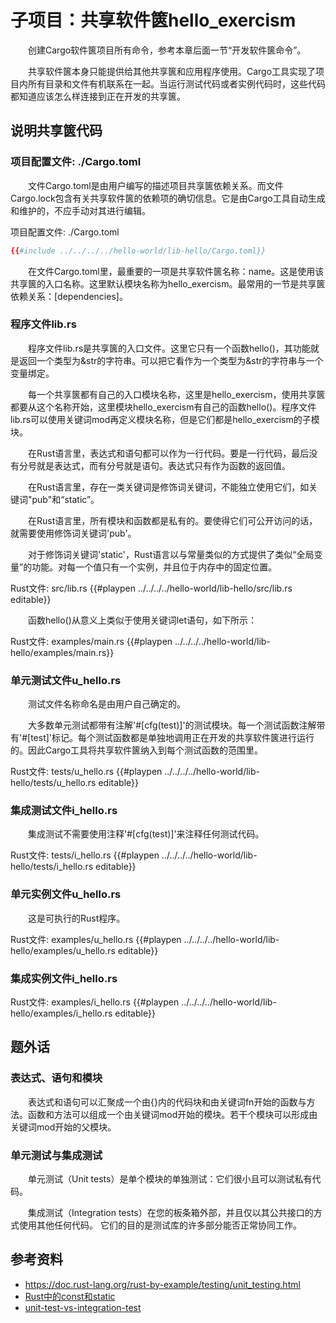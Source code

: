 # 子项目：共享软件篋hello_exercism

　　创建Cargo软件篋项目所有命令，参考本章后面一节“开发软件篋命令”。

　　共享软件篋本身只能提供给其他共享篋和应用程序使用。Cargo工具实现了项目内所有目录和文件有机联系在一起。当运行测试代码或者实例代码时，这些代码都知道应该怎么样连接到正在开发的共享篋。

## 说明共享篋代码

### 项目配置文件: ./Cargo.toml

　　文件Cargo.toml是由用户编写的描述项目共享篋依赖关系。而文件Cargo.lock包含有关共享软件篋的依赖项的确切信息。它是由Cargo工具自动生成和维护的，不应手动对其进行编辑。

<span class="filename">项目配置文件: ./Cargo.toml</span>
```toml
{{#include ../../../../hello-world/lib-hello/Cargo.toml}}
```

　　在文件Cargo.toml里，最重要的一项是共享软件篋名称：name。这是使用该共享篋的入口名称。这里默认模块名称为hello_exercism。最常用的一节是共享篋依赖关系：[dependencies]。

### 程序文件lib.rs

　　程序文件lib.rs是共享篋的入口文件。这里它只有一个函数hello()，其功能就是返回一个类型为&str的字符串。可以把它看作为一个类型为&str的字符串与一个变量绑定。

　　每一个共享篋都有自己的入口模块名称，这里是hello_exercism，使用共享篋都要从这个名称开始，这里模块hello_exercism有自己的函数hello()。程序文件lib.rs可以使用关键词mod再定义模块名称，但是它们都是hello_exercism的子模块。

　　在Rust语言里，表达式和语句都可以作为一行代码。要是一行代码，最后没有分号就是表达式，而有分号就是语句。表达式只有作为函数的返回值。

　　在Rust语言里，存在一类关键词是修饰词关键词，不能独立使用它们，如关键词"pub"和“static”。

　　在Rust语言里，所有模块和函数都是私有的。要使得它们可公开访问的话，就需要使用修饰词关键词'pub'。

　　对于修饰词关键词'static'，Rust语言以与常量类似的方式提供了类似“全局变量”的功能。对每一个值只有一个实例，并且位于内存中的固定位置。

<span class="filename">Rust文件: src/lib.rs</span>
{{#playpen ../../../../hello-world/lib-hello/src/lib.rs editable}}

　　函数hello()从意义上类似于使用关键词let语句，如下所示：

<span class="filename">Rust文件: examples/main.rs</span>
{{#playpen ../../../../hello-world/lib-hello/examples/main.rs}}

### 单元测试文件u_hello.rs

　　测试文件名称命名是由用户自己确定的。

　　大多数单元测试都带有注解'#[cfg(test)]'的测试模块。每一个测试函数注解带有'#[test]'标记。每个测试函数都是单独地调用正在开发的共享软件篋进行运行的。因此Cargo工具将共享软件篋纳入到每个测试函数的范围里。

<span class="filename">Rust文件: tests/u_hello.rs</span>
{{#playpen ../../../../hello-world/lib-hello/tests/u_hello.rs editable}}

### 集成测试文件i_hello.rs

　　集成测试不需要使用注释'#[cfg(test)]'来注释任何测试代码。

<span class="filename">Rust文件: tests/i_hello.rs</span>
{{#playpen ../../../../hello-world/lib-hello/tests/i_hello.rs editable}}

### 单元实例文件u_hello.rs

　　这是可执行的Rust程序。

<span class="filename">Rust文件: examples/u_hello.rs</span>
{{#playpen ../../../../hello-world/lib-hello/examples/u_hello.rs editable}}

### 集成实例文件i_hello.rs

<span class="filename">Rust文件: examples/i_hello.rs</span>
{{#playpen ../../../../hello-world/lib-hello/examples/i_hello.rs editable}}

## 题外话

### 表达式、语句和模块

　　表达式和语句可以汇聚成一个由{}内的代码块和由关键词fn开始的函数与方法。函数和方法可以组成一个由关键词mod开始的模块。若干个模块可以形成由关键词mod开始的父模块。

### 单元测试与集成测试

　　单元测试（Unit tests）是单个模块的单独测试：它们很小且可以测试私有代码。

　　集成测试（Integration tests）在您的板条箱外部，并且仅以其公共接口的方式使用其他任何代码。 它们的目的是测试库的许多部分能否正常协同工作。

## 参考资料
- https://doc.rust-lang.org/rust-by-example/testing/unit_testing.html
- [Rust中的const和static](https://blog.csdn.net/s_lisheng/article/details/79287713)
- [unit-test-vs-integration-test](https://www.guru99.com/unit-test-vs-integration-test.html)